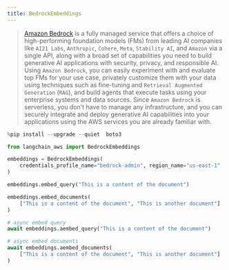 ```yaml
---
title: BedrockEmbeddings
---
```


>[Amazon Bedrock](https://aws.amazon.com/bedrock/) is a fully managed service that offers a choice of
> high-performing foundation models (FMs) from leading AI companies like `AI21 Labs`, `Anthropic`, `Cohere`,
> `Meta`, `Stability AI`, and `Amazon` via a single API, along with a broad set of capabilities you need to
> build generative AI applications with security, privacy, and responsible AI. Using `Amazon Bedrock`,
> you can easily experiment with and evaluate top FMs for your use case, privately customize them with
> your data using techniques such as fine-tuning and `Retrieval Augmented Generation` (`RAG`), and build
> agents that execute tasks using your enterprise systems and data sources. Since `Amazon Bedrock` is
> serverless, you don't have to manage any infrastructure, and you can securely integrate and deploy
> generative AI capabilities into your applications using the AWS services you are already familiar with.

```python
%pip install --upgrade --quiet  boto3
```

```python
from langchain_aws import BedrockEmbeddings

embeddings = BedrockEmbeddings(
    credentials_profile_name="bedrock-admin", region_name="us-east-1"
)
```

```python
embeddings.embed_query("This is a content of the document")
```

```python
embeddings.embed_documents(
    ["This is a content of the document", "This is another document"]
)
```

```python
# async embed query
await embeddings.aembed_query("This is a content of the document")
```

```python
# async embed documents
await embeddings.aembed_documents(
    ["This is a content of the document", "This is another document"]
)
```
